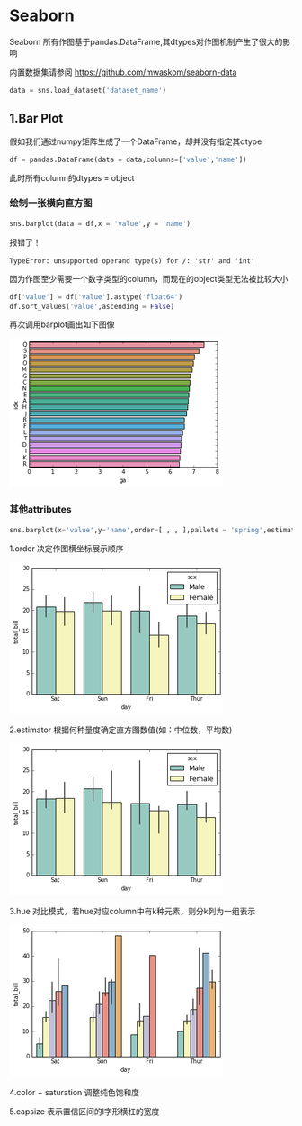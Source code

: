 # Seaborn  

Seaborn 所有作图基于pandas.DataFrame,其dtypes对作图机制产生了很大的影响  

内置数据集请参阅 https://github.com/mwaskom/seaborn-data  

```python  
data = sns.load_dataset('dataset_name')
```

## 1.Bar Plot  

假如我们通过numpy矩阵生成了一个DataFrame，却并没有指定其dtype  

```python 
df = pandas.DataFrame(data = data,columns=['value','name'])
```   

此时所有column的dtypes = object  

### 绘制一张横向直方图  

```python   
sns.barplot(data = df,x = 'value',y = 'name')
```

报错了！

``` TypeError: unsupported operand type(s) for /: 'str' and 'int' ```  

因为作图至少需要一个数字类型的column，而现在的object类型无法被比较大小  

```python
df['value'] = df['value'].astype('float64')  
df.sort_values('value',ascending = False) 
```

再次调用barplot画出如下图像  

![](figures/barplot1.png)

### 其他attributes  

```python
sns.barplot(x='value',y='name',order=[ , , ],pallete = 'spring',estimator = median, hue='sex')
```

1.order 决定作图横坐标展示顺序  

![](figures/order.png)  

2.estimator 根据何种量度确定直方图数值(如：中位数，平均数)  

![](figures/estimator.png)  

3.hue 对比模式，若hue对应column中有k种元素，则分k列为一组表示  

![](figures/hue.png)  

4.color + saturation 调整纯色饱和度  

5.capsize 表示置信区间的I字形横杠的宽度

